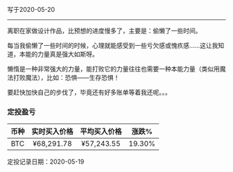 写于2020-05-20

-----
离职在家做设计作品，比预想的进度慢多了，主要是：偷懒了一些时间。

每当我偷懒了一些时间的时候，心理就能感受到一些亏欠感或愧疚感……这让我知道，本能的力量真是强大如斯呀。

懒惰是一种非常强大的力量，能打败它的力量往往也需要一种本能力量（类似用魔法打败魔法），比如：恐惧——生存恐惧！

要赶快加快自己的步伐了，毕竟还有好多账单等着我还呢。。。

### 定投盈亏

| 币种 | 实时买入价格 | 平均买入价格 |  涨跌%  |  
| :--: | :----------: | :----------: | :-----: |
| BTC  |  ¥68,291.78  |   ¥57,243.55  | 19.30% |

定投记录日期：2020-05-19
